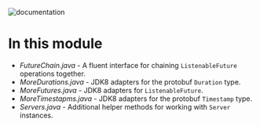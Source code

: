 ![documentation](https://javadoc.io/badge/com.salesforce.servicelibs/grpc-contrib.png?color=blue)

In this module
==============
* *FutureChain.java* - A fluent interface for chaining `ListenableFuture` operations together.
* *MoreDurations.java* - JDK8 adapters for the protobuf `Duration` type.
* *MoreFutures.java* - JDK8 adapters for `ListenableFuture`.
* *MoreTimestapms.java* - JDK8 adapters for the protobuf `Timestamp` type.
* *Servers.java* - Additional helper methods for working with `Server` instances.
